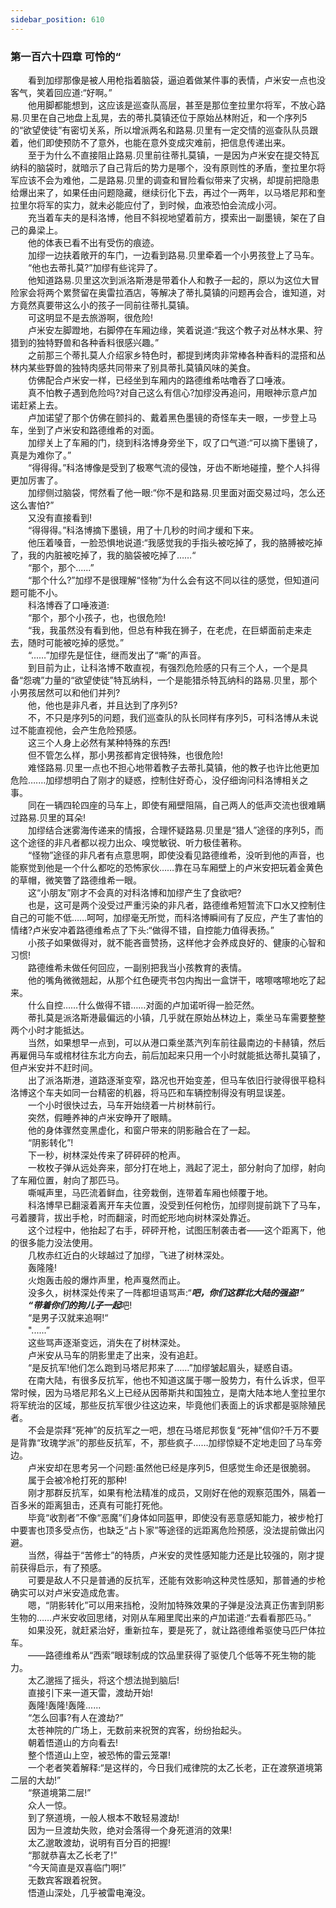 ```yaml
---
sidebar_position: 610
---
```

### 第一百六十四章 可怜的“  


　　看到加缪那像是被人用枪指着脑袋，逼迫着做某件事的表情，卢米安一点也没客气，笑着回应道:“好啊。”  
　　他用脚都能想到，这应该是巡查队高层，甚至是那位奎拉里尔将军，不放心路易.贝里在自己地盘上乱晃，去的蒂扎莫镇还位于原始丛林附近，和一个序列5的“欲望使徒”有密切关系，所以增派两名和路易.贝里有一定交情的巡查队队员跟着，他们即使预防不了意外，也能在意外变成灾难前，把信息传递出来。  
　　至于为什么不直接阻止路易.贝里前往蒂扎莫镇，一是因为卢米安在提交特瓦纳科的脑袋时，就暗示了自己背后的势力是哪个，没有原则性的矛盾，奎拉里尔将军应该不会为难他，二是路易.贝里的调查和冒险看似带来了灾祸，却提前把隐患给爆出来了，如果任由问题隐藏，继续衍化下去，再过个一两年，以马塔尼邦和奎拉里尔将军的实力，就未必能应付了，到时候，血液恐怕会流成小河。  
　　充当着车夫的是科洛博，他目不斜视地望着前方，摸索出一副墨镜，架在了自己的鼻梁上。  
　　他的体表已看不出有受伤的痕迹。  
　　加缪一边扶着敞开的车门，一边看到路易.贝里牵着一个小男孩登上了马车。  
　　“他也去蒂扎莫?”加缪有些诧异了。  
　　他知道路易.贝里这次到派洛斯港是带着仆人和教子一起的，原以为这位大冒险家会将两个累赘留在奥雷拉酒店，等解决了蒂扎莫镇的问题再会合，谁知道，对方竟然真要带这么小的孩子一同前往蒂扎莫镇。  
　　可这明显不是去旅游啊，很危险!  
　　卢米安左脚蹬地，右脚停在车厢边缘，笑着说道:“我这个教子对丛林水果、狩猎到的独特野兽和各种香料很感兴趣。”  
　　之前那三个蒂扎莫人介绍家乡特色时，都提到烤肉非常棒各种香料的混搭和丛林内某些野兽的独特肉感共同带来了别具蒂扎莫镇风味的美食。  
　　仿佛配合卢米安一样，已经坐到车厢内的路德维希咕噜吞了口唾液。  
　　真不怕教子遇到危险吗?对自己这么有信心?加缪没再追问，用眼神示意卢加诺赶紧上去。  
　　卢加诺望了那个仿佛在颤抖的、戴着黑色墨镜的奇怪车夫一眼，一步登上马车，坐到了卢米安和路德维希的对面。  
　　加缪关上了车厢的门，绕到科洛博身旁坐下，叹了口气道:“可以摘下墨镜了，真是为难你了。”  
　　“得得得。”科洛博像是受到了极寒气流的侵蚀，牙齿不断地碰撞，整个人抖得更加厉害了。  
　　加缪侧过脑袋，愕然看了他一眼:“你不是和路易.贝里面对面交易过吗，怎么还这么害怕?”  
　　又没有直接看到!  
　　“得得得。”科洛博摘下墨镜，用了十几秒的时间才缓和下来。  
　　他压着嗓音，一脸恐惧地说道:“我感觉我的手指头被吃掉了，我的胳膊被吃掉了，我的内脏被吃掉了，我的脑袋被吃掉了……“  
　　“那个，那个......”  
　　“那个什么?”加缪不是很理解“怪物”为什么会有这不同以往的感觉，但知道问题可能不小。  
　　科洛博吞了口唾液道:  
　　“那个，那个小孩子，也，也很危险!  
　　“我，我虽然没有看到他，但总有种我在狮子，在老虎，在巨蟒面前走来走去，随时可能被吃掉的感觉。”  
　　“...…”加缪先是怔住，继而发出了“嘶”的声音。  
　　到目前为止，让科洛博不敢直视，有强烈危险感的只有三个人，一个是具备“怨魂”力量的“欲望使徒”特瓦纳科，一个是能猎杀特瓦纳科的路易.贝里，那个小男孩居然可以和他们并列?  
　　他，他也是非凡者，并且达到了序列5?  
　　不，不只是序列5的问题，我们巡查队的队长同样有序列5，可科洛博从未说过不能直视他，会产生危险预感。  
　　这三个人身上必然有某种特殊的东西!  
　　但不管怎么样，那小男孩都肯定很特殊，也很危险!  
　　难怪路易.贝里一点也不担心地带着教子去蒂扎莫镇，他的教子也许比他更加危险….…加缪想明白了刚才的疑惑，控制住好奇心，没仔细询问科洛博相关之事。  
　　同在一辆四轮四座的马车上，即使有厢壁阻隔，自己两人的低声交流也很难瞒过路易.贝里的耳朵!  
　　加缪结合迷雾海传递来的情报，合理怀疑路易.贝里是“猎人”途径的序列5，而这个途径的非凡者都以视力出众、嗅觉敏锐、听力极佳著称。  
　　“怪物”途径的非凡者有点意思啊，即使没看见路德维希，没听到他的声音，也能察觉到他是一个什么都吃的恐怖家伙……靠在马车厢壁上的卢米安把玩着金黄色的草帽，微笑瞥了路德维希一眼。  
　　这“小朋友”刚才不会真的对科洛博和加缪产生了食欲吧?  
　　也是，这可是两个没受过严重污染的非凡者，路德维希短暂流下口水又控制住自己的可能不低……呵呵，加缪毫无所觉，而科洛博瞬间有了反应，产生了害怕的情绪?卢米安冲着路德维希点了下头:“做得不错，自控能力值得表扬。”  
　　小孩子如果做得对，就不能吝啬赞扬，这样他才会养成良好的、健康的心智和习惯!  
　　路德维希未做任何回应，一副别把我当小孩教育的表情。  
　　他的嘴角微微翘起，从那个红色硬壳书包内掏出一盒饼干，喀嚓喀嚓地吃了起来。  
　　什么自控……什么做得不错……对面的卢加诺听得一脸茫然。  
　　蒂扎莫是派洛斯港最偏远的小镇，几乎就在原始丛林边上，乘坐马车需要整整两个小时才能抵达。  
　　当然，如果想早一点到，可以从港口乘坐蒸汽列车前往最南边的卡赫镇，然后再雇佣马车或棺材往东北方向去，前后加起来只用一个小时就能抵达蒂扎莫镇了，但卢米安并不赶时间。  
　　出了派洛斯港，道路逐渐变窄，路况也开始变差，但马车依旧行驶得很平稳科洛博这个车夫如同一台精密的机器，将马匹和车辆控制得没有明显误差。  
　　一个小时很快过去，马车开始绕着一片树林前行。  
　　突然，假睡养神的卢米安睁开了眼睛。  
　　他的身体骤然变黑虚化，和窗户带来的阴影融合在了一起。  
　　“阴影转化”!  
　　下一秒，树林深处传来了砰砰砰的枪声。  
　　一枚枚子弹从远处奔来，部分打在地上，溅起了泥土，部分射向了加缪，射向了车厢位置，射向了那匹马。  
　　嘶喊声里，马匹流着鲜血，往旁栽倒，连带着车厢也倾覆于地。  
　　科洛博早已翻滚着离开车夫位置，没受到任何枪伤，加缪则提前跳下了马车，弓着腰背，拔出手枪，时而翻滚，时而蛇形地向树林深处靠近。  
　　这个过程中，他抬起了右手，砰砰开枪，试图压制袭击者——这个距离下，他的很多能力没法使用。  
　　几枚赤红近白的火球越过了加缪，飞进了树林深处。  
　　轰隆隆!  
　　火炮轰击般的爆炸声里，枪声戛然而止。  
　　没多久，树林深处传来了一阵都坦语骂声:“***吧，你们这群北大陆的强盗!”  
　　“带着你们的狗儿子一起***吧!  
　　“是男子汉就来追啊!“  
　　"......”  
　　这些骂声逐渐变远，消失在了树林深处。  
　　卢米安从马车的阴影里走了出来，没有追赶。  
　　“是反抗军!他们怎么跑到马塔尼邦来了……”加缪皱起眉头，疑惑自语。  
　　在南大陆，有很多反抗军，他也不知道这属于哪一股势力，有什么诉求，但平常时候，因为马塔尼邦名义上已经从因蒂斯共和国独立，是南大陆本地人奎拉里尔将军统治的区域，那些反抗军很少往这边来，毕竟他们表面上的诉求都是驱除殖民者。  
　　不会是崇拜“死神”的反抗军之一吧，想在马塔尼邦恢复“死神”信仰?千万不要是背靠“玫瑰学派”的那些反抗军，不，那些疯子……加缪惊疑不定地走回了马车旁边。  
　　卢米安却在思考另一个问题:虽然他已经是序列5，但感觉生命还是很脆弱。  
　　属于会被冷枪打死的那种!  
　　刚才那群反抗军，如果有枪法精准的成员，又刚好在他的观察范围外，隔着一百多米的距离狙击，还真有可能打死他。  
　　毕竟“收割者”不像“恶魔”们身体如同盔甲，即使没有恶意感知能力，被步枪打中要害也顶多受点伤，也缺乏“占卜家”等途径的远距离危险预感，没法提前做出闪避。  
　　当然，得益于“苦修士”的特质，卢米安的灵性感知能力还是比较强的，刚才提前获得启示，有了预感。  
　　可要是敌人不只是普通的反抗军，还能有效影响这种灵性感知，那普通的步枪确实可以对卢米安造成危害。  
　　嗯，“阴影转化”可以用来挡枪，没附加特殊效果的子弹是没法真正伤害到阴影生物的……卢米安收回思绪，对刚从车厢里爬出来的卢加诺道:“去看看那匹马。”  
　　如果没死，就赶紧治好，重新拉车，要是死了，就让路德维希驱使马匹尸体拉车。  
　　——路德维希从“西索”眼球制成的饮品里获得了驱使几个低等不死生物的能力。  
　　太乙邈摇了摇头，将这个想法抛到脑后!  
　　直接引下来一道天雷，渡劫开始!  
　　轰隆!轰隆!轰隆......  
　　“怎么回事?有人在渡劫?”  
　　太苍神院的广场上，无数前来祝贺的宾客，纷纷抬起头。  
　　朝着悟道山的方向看去!  
　　整个悟道山上空，被恐怖的雷云笼罩!  
　　一个老者笑着解释:“是这样的，今日我们戒律院的太乙长老，正在渡祭道境第二层的大劫!”  
　　“祭道境第二层!”  
　　众人一惊。  
　　到了祭道境，一般人根本不敢轻易渡劫!  
　　因为一旦渡劫失败，绝对会落得一个身死道消的效果!  
　　太乙邈敢渡劫，说明有百分百的把握!  
　　“那就恭喜太乙长老了!”  
　　“今天简直是双喜临门啊!”  
　　无数宾客跟着祝贺。  
　　悟道山深处，几乎被雷电淹没。  
